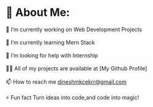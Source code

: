 # 💫 About Me:
🔭 I’m currently working on Web Development Projects<br><br>
🌱 I’m currently learning Mern Stack<br><br>
🤝 I’m looking for help with Internship<br><br>
👨‍💻 All of my projects are available at [My Github Profile]<br><br>
📫 How to reach me dineshmkcekrr@gmail.com<br><br>
⚡ Fun fact Turn ideas into code,and code into magic!
